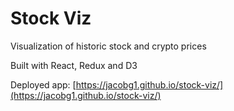 # Stock Viz

Visualization of historic stock and crypto prices

Built with React, Redux and D3

Deployed app: [https://jacobg1.github.io/stock-viz/](https://jacobg1.github.io/stock-viz/)
